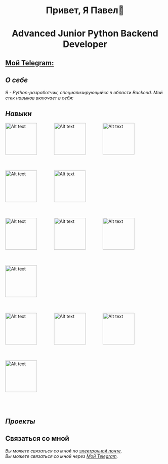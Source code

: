 <div align="center">
    <h2 style="font-size: 2em;">Привет, Я Павел👋</h2>
    <h2 style="font-size: 2em;">Advanced Junior Python Backend Developer</h2>
</div>

## [Мой Telegram:](https://t.me/Mind_strives)

## *О себе*
*Я - Python-разработчик, специализирующийся в области Backend. Мой стек навыков включает в себя:*

## *Навыки*
<div>
    <img src="https://camo.githubusercontent.com/d1652ce9d9e41d898ea03bd8772e8accb903947dc6bba2a410d76462f7d63d1b/68747470733a2f2f63646e2e6a7364656c6976722e6e65742f67682f64657669636f6e732f64657669636f6e2f69636f6e732f707974686f6e2f707974686f6e2d6f726967696e616c2e737667" alt="Alt text" width="100" style="display:inline-block; margin-right: 50px; margin-bottom: 50px;" />
    <img src="https://camo.githubusercontent.com/5463ab836fca8dcab995974ef10f372fc47360658e378f6ac5c1252a721cddf3/68747470733a2f2f63646e2e6a7364656c6976722e6e65742f67682f64657669636f6e732f64657669636f6e2f69636f6e732f646a616e676f2f646a616e676f2d706c61696e2d776f72646d61726b2e737667" alt="Alt text" width="100" style="display:inline-block; margin-right: 50px; margin-bottom: 50px;" />
    <img src="https://camo.githubusercontent.com/d180f55b2c2711f2a8bf3d835a1d8fb8f131da96b21b00d74f00f8cb853ce7c2/68747470733a2f2f63646e2e6a7364656c6976722e6e65742f67682f64657669636f6e732f64657669636f6e2f69636f6e732f666173746170692f666173746170692d706c61696e2e737667" alt="Alt text" width="100" style="display:inline-block; margin-right: 50px; margin-bottom: 50px;" />
    <img src="https://camo.githubusercontent.com/f76ca013b330e2bffb000dfd1f5487432ead1d7c6f489b6051a5ac5853ea4c78/68747470733a2f2f63646e2e6a7364656c6976722e6e65742f67682f64657669636f6e732f64657669636f6e2f69636f6e732f706f737467726573716c2f706f737467726573716c2d6f726967696e616c2e737667" alt="Alt text" width="100" style="display:inline-block; margin-right: 50px; margin-bottom: 50px;" />
    <img src="https://camo.githubusercontent.com/7f6689bf42e38a9a714e6bcf69e907a6d9e16ad7179e36f0a2e5a1eebe90af31/68747470733a2f2f63646e2e6a7364656c6976722e6e65742f67682f64657669636f6e732f64657669636f6e2f69636f6e732f6d6f6e676f64622f6d6f6e676f64622d6f726967696e616c2d776f72646d61726b2e737667" alt="Alt text" width="100" style="display:inline-block; margin-right: 50px; margin-bottom: 50px;" />
</div>

<div>
    <img src="https://camo.githubusercontent.com/8b690f4dff81513c7425f3b8f6e66b34a1dea43e22562037eeb5449d18571c89/68747470733a2f2f63646e2e6a7364656c6976722e6e65742f67682f64657669636f6e732f64657669636f6e2f69636f6e732f6d7973716c2f6d7973716c2d6f726967696e616c2e737667" alt="Alt text" width="100" style="display:inline-block; margin-right: 50px; margin-bottom: 50px;" />
    <img src="https://camo.githubusercontent.com/a73596e604ee85164c34abf06a31f1b4bbfbb595e9474ae81170026385d41867/68747470733a2f2f63646e2e6a7364656c6976722e6e65742f67682f64657669636f6e732f64657669636f6e2f69636f6e732f73716c616c6368656d792f73716c616c6368656d792d6f726967696e616c2e737667" alt="Alt text" width="100" style="display:inline-block; margin-right: 50px; margin-bottom: 50px;" />
    <img src="https://camo.githubusercontent.com/989cf118aebfa6c4040f6cc93f5539e8f490b656a52dc687fc8f186a5dc951a7/68747470733a2f2f63646e2e6a7364656c6976722e6e65742f67682f64657669636f6e732f64657669636f6e2f69636f6e732f6e67696e782f6e67696e782d6f726967696e616c2e737667" alt="Alt text" width="100" style="display:inline-block; margin-right: 50px; margin-bottom: 50px;" />
    <img src="https://camo.githubusercontent.com/26e44b2fdc869c8fa8c3899b253bca6a11bc666e17ec1065b431376885891383/68747470733a2f2f63646e2e6a7364656c6976722e6e65742f67682f64657669636f6e732f64657669636f6e2f69636f6e732f626173682f626173682d6f726967696e616c2e737667" alt="Alt text" width="100" style="display:inline-block; margin-right: 50px; margin-bottom: 50px;" />
</div>

<div>
    <img src="https://camo.githubusercontent.com/f64c5bc70f89ece5d0abef6d1aa6626da4c513fbd8ca7f3dcc0812fea0108df8/68747470733a2f2f63646e2e6a7364656c6976722e6e65742f67682f64657669636f6e732f64657669636f6e2f69636f6e732f73716c6974652f73716c6974652d6f726967696e616c2e737667" alt="Alt text" width="100" style="display:inline-block; margin-right: 50px; margin-bottom: 50px;" />
    <img src="https://camo.githubusercontent.com/ab0fc9559e539219e7401ef04d741331dfaa9951681223ec3c9b38fbaa86ee58/68747470733a2f2f63646e2e6a7364656c6976722e6e65742f67682f64657669636f6e732f64657669636f6e2f69636f6e732f6769742f6769742d706c61696e2e737667" alt="Alt text" width="100" style="display:inline-block; margin-right: 50px; margin-bottom: 50px;" />
    <img src="https://camo.githubusercontent.com/2e3402a95bea6acba7dd5d26566d797607b63a6bdec43942c8286fbf7db4a177/68747470733a2f2f63646e2e6a7364656c6976722e6e65742f67682f64657669636f6e732f64657669636f6e2f69636f6e732f6769746875622f6769746875622d6f726967696e616c2e737667" alt="Alt text" width="100" style="display:inline-block; margin-right: 50px; margin-bottom: 50px;" />
    <img src="https://camo.githubusercontent.com/aef1e8177da912f4389c9892921107eb8b7c83cca94c1a8a7db5f3f68d017bea/68747470733a2f2f63646e2e6a7364656c6976722e6e65742f67682f64657669636f6e732f64657669636f6e2f69636f6e732f646f636b65722f646f636b65722d6f726967696e616c2e737667" alt="Alt text" width="100" style="display:inline-block; margin-right: 50px; margin-bottom: 50px;" />
</div>


## *Проекты*

## Связаться со мной
*Вы можете связаться со мной по [электронной почте](mailto:pavel.molot.161@gmail.com).*  
*Вы можете связаться со мной через [Мой Telegram](https://t.me/Mind_strives).*
<!--
**pavelmolot161/pavelmolot161** is a ✨ _special_ ✨ repository because its `README.md` (this file) appears on your GitHub profile.

Here are some ideas to get you started:

- 🔭 I’m currently working on ...
- 🌱 I’m currently learning ...
- 👯 I’m looking to collaborate on ...
- 🤔 I’m looking for help with ...
- 💬 Ask me about ...
- 📫 How to reach me: ...
- 😄 Pronouns: ...
- ⚡ Fun fact: ...
-->

